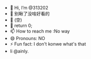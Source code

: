 - 👋 Hi, I’m @313202
- 👀 别瞅了没啥好看的
- 🌱 (空)
- 💞️ return 0;
- 📫 How to reach me :No way
- 😄 Pronouns: NO
- ⚡ Fun fact: I don't konwe what's that
- li @ainly.

<!---
313202/313202 is a ✨ special ✨ repository because its `README.md` (this file) appears on your GitHub profile.
You can click the Preview link to take a look at your changes.
--->
